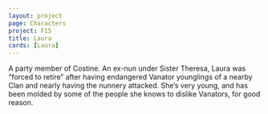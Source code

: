 ```yaml
---
layout: project
page: Characters
project: F15
title: Laura
cards: [Laura]
---
```

A party member of Costine. An ex-nun under Sister Theresa, Laura was “forced to retire” after having endangered Vanator younglings of a nearby Clan and nearly having the nunnery attacked. She’s very young, and has been molded by some of the people she knows to dislike Vanators, for good reason.
